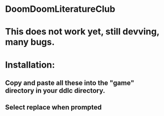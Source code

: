 # DoomDoomLiteratureClub

# This does not work yet, still devving, many bugs.
 
# Installation:

## Copy and paste all these into the "game" directory in your ddlc directory.

## Select replace when prompted